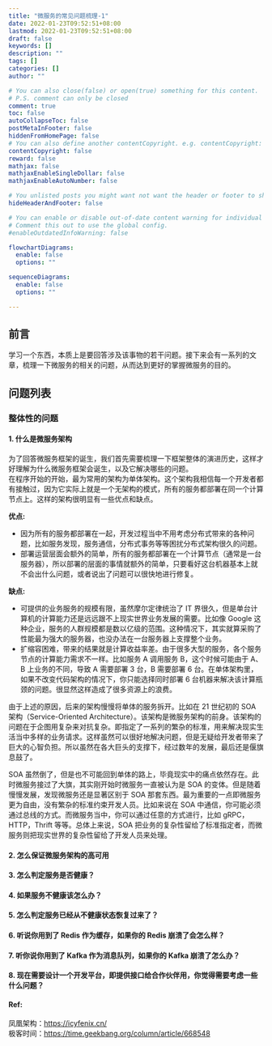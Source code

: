 ```yaml
---
title: "微服务的常见问题梳理-1"
date: 2022-01-23T09:52:51+08:00
lastmod: 2022-01-23T09:52:51+08:00
draft: false
keywords: []
description: ""
tags: []
categories: []
author: ""

# You can also close(false) or open(true) something for this content.
# P.S. comment can only be closed
comment: true
toc: false
autoCollapseToc: false
postMetaInFooter: false
hiddenFromHomePage: false
# You can also define another contentCopyright. e.g. contentCopyright: "This is another copyright."
contentCopyright: false
reward: false
mathjax: false
mathjaxEnableSingleDollar: false
mathjaxEnableAutoNumber: false

# You unlisted posts you might want not want the header or footer to show
hideHeaderAndFooter: false

# You can enable or disable out-of-date content warning for individual post.
# Comment this out to use the global config.
#enableOutdatedInfoWarning: false

flowchartDiagrams:
  enable: false
  options: ""

sequenceDiagrams: 
  enable: false
  options: ""

---
```


## 前言
学习一个东西，本质上是要回答涉及该事物的若干问题。接下来会有一系列的文章，梳理一下微服务的相关的问题，从而达到更好的掌握微服务的目的。

## 问题列表

### 整体性的问题

#### 1. 什么是微服务架构

为了回答微服务框架的诞生，我们首先需要梳理一下框架整体的演进历史，这样才好理解为什么微服务框架会诞生，以及它解决哪些的问题。  
在程序开始的开始，最为常用的架构为单体架构。这个架构我相信每一个开发者都有接触过，因为它实际上就是一个无架构的模式，所有的服务都部署在同一个计算节点上。这样的架构很明显有一些优点和缺点。  

**优点:**
* 因为所有的服务都部署在一起，开发过程当中不用考虑分布式带来的各种问题，比如服务发现，服务通信，分布式事务等等困扰分布式架构很久的问题。
* 部署运营层面会额外的简单，所有的服务都部署在一个计算节点（通常是一台服务器），所以部署的层面的事情就额外的简单，只要看好这台机器基本上就不会出什么问题，或者说出了问题可以很快地进行修复。

**缺点:**
* 可提供的业务服务的规模有限，虽然摩尔定律统治了 IT 界很久，但是单台计算机的计算能力还是远远跟不上现实世界业务发展的需要。比如像 Google 这种企业，服务的人群规模都是数以亿级的范围。这种情况下，其实就算采购了性能最为强大的服务器，也没办法在一台服务器上支撑整个业务。
* 扩缩容困难，带来的结果就是计算收益率差。由于很多大型的服务，各个服务节点的计算能力需求不一样。比如服务 A 调用服务 B，这个时候可能由于 A、B 上业务的不同，导致 A 需要部署 3 台，B 需要部署 6 台。在单体架构里，如果不改变代码架构的情况下，你只能选择同时部署 6 台机器来解决该计算瓶颈的问题。很显然这样造成了很多资源上的浪费。

由于上述的原因，后来的架构慢慢将单体的服务拆开。比如在 21 世纪初的 SOA 架构（Service-Oriented Architecture）。该架构是微服务架构的前身。该架构的问题在于企图用复杂来对抗复杂。即指定了一系列的繁杂的标准，用来解决现实生活当中多样的业务请求。这样虽然可以很好地解决问题，但是无疑给开发者带来了巨大的心智负担。所以虽然在各大巨头的支撑下，经过数年的发展，最后还是偃旗息鼓了。

SOA 虽然倒了，但是也不可能回到单体的路上，毕竟现实中的痛点依然存在。此时微服务接过了大旗，其实刚开始时微服务一直被认为是 SOA 的变体。但是随着慢慢发展，发现微服务还是显著区别于 SOA 那套东西。最为重要的一点即微服务更为自由，没有繁杂的标准约束开发人员。比如来说在 SOA 中通信，你可能必须通过总线的方式。而微服务当中，你可以通过任意的方式进行，比如 gRPC，HTTP，Thrift 等等。总体上来说，SOA 把业务的复杂性留给了标准指定者，而微服务则把现实世界的复杂性留给了开发人员来处理。

#### 2. 怎么保证微服务架构的高可用

#### 3. 怎么判定服务是否健康？

#### 4. 如果服务不健康该怎么办？

#### 5. 怎么判定服务已经从不健康状态恢复过来了？

#### 6. 听说你用到了 Redis 作为缓存，如果你的 Redis 崩溃了会怎么样？

#### 7. 听你说你用到了 Kafka 作为消息队列，如果你的 Kafka 崩溃了怎么办？

#### 8. 现在需要设计一个开发平台，即提供接口给合作伙伴用，你觉得需要考虑一些什么问题？

#### Ref:
凤凰架构：https://icyfenix.cn/  
极客时间：https://time.geekbang.org/column/article/668548
